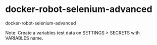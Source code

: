 # docker-robot-selenium-advanced
docker-robot-selenium-advanced

Note: Create a variables test data on SETTINGS > SECRETS with VARIABLES name.
